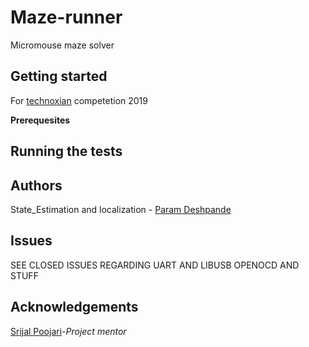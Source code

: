 # Maze-runner
Micromouse maze solver  

## Getting started 
For [technoxian](https://www.technoxian.com/) competetion 2019 

**Prerequesites**

## Running the tests

## Authors

State_Estimation and localization - [Param Deshpande](https://github.com/ParamDeshpande)  

## Issues 
SEE CLOSED ISSUES REGARDING UART AND LIBUSB OPENOCD AND STUFF 

## Acknowledgements

[Srijal Poojari](https://github.com/Srijal97)-*Project mentor*
